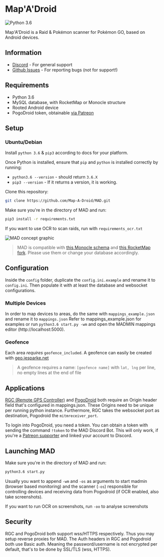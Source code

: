 # Map'A'Droid
![Python 3.6](https://img.shields.io/badge/python-3.6-blue.svg)

Map'A'Droid is a Raid & Pokémon scanner for Pokémon GO, based on Android devices.

## Information
*  [Discord](https://discord.gg/7TT58jU) - For general support
*  [Github Issues](https://github.com/Map-A-Droid/MAD/issues) - For reporting bugs (not for support!)

## Requirements
- Python 3.6
- MySQL database, with RocketMap or Monocle structure
- Rooted Android device
- PogoDroid token, obtainable [via Patreon](https://www.patreon.com/user?u=14159560)

## Setup
### Ubuntu/Debian

Install `python 3.6` & `pip3` according to docs for your platform.  

Once Python is installed, ensure that `pip` and `python` is installed correctly by running:
* `python3.6 --version` - should return `3.6.X`
* `pip3 --version` - If it returns a version, it is working.  

Clone this repository:
```bash
git clone https://github.com/Map-A-Droid/MAD.git
```

Make sure you're in the directory of MAD and run:
```bash
pip3 install -r requirements.txt
```
If you want to use OCR to scan raids, run with `requirements_ocr.txt`  

![MAD concept graphic](https://github.com/Map-A-Droid/MAD/static/concept.jpg)

>MAD is compatible with [this Monocle schema](https://github.com/whitewillem/PMSF/blob/master/cleandb.sql) and [this RocketMap fork](https://github.com/cecpk/OSM-Rocketmap). Please use them or change your database accordingly.

## Configuration
Inside the `config` folder, duplicate the `config.ini.example` and rename it to `config.ini`. Then populate it with at least the database and websocket configurations.

### Multiple Devices
In order to map devices to areas, do the same with `mappings_example.json` and rename it to `mappings.json`
Refer to mappings_example.json for examples or run `python3.6 start.py -wm` and open the MADMIN mappings editor (http://localhost:5000).  

### Geofence
Each area *requires* `geofence_included`. A geofence can easily be created with [geo.jesparke.net](http://geo.jasparke.net/)
> A geofence requires a name:
> `[geofence name]`
> with `lat, lng` per line, no empty lines at the end of file  


## Applications
[RGC (Remote GPS Controller)](https://github.com/Map-A-Droid/MAD/blob/master/APK/RemoteGpsController.apk) and [PogoDroid](https://www.maddev.de/apk/PogoDroid.apk) both require an Origin header field that's configured in mappings.json.
These Origins need to be unique per running python instance.
Furthermore, RGC takes the websocket port as destination, Pogodroid the `mitmreceiver_port`.

To login into PogoDroid, you need a token. You can obtain a token with sending the command `!token` to the MAD Discord Bot. This will only work, if you're a [Patreon supporter](https://www.patreon.com/user?u=14159560) and linked your account to Discord.

## Launching MAD
Make sure you're in the directory of MAD and run:
```bash
python3.6 start.py
```  

Usually you want to append `-wm` and `-os`
as arguments to start madmin (browser based monitoring) and the scanner (`-os`) responsible
for controlling devices and receiving data from Pogodroid (if OCR enabled, also take screenshots).

If you want to run OCR on screenshots, run `-oo` to analyse screenshots

## Security
RGC and PogoDroid both support wss/HTTPS respectively. Thus you may setup
reverse proxies for MAD. The Auth headers in RGC and Pogodroid both use Basic auth.
Meaning the password/username is not encrypted per default, that's to be done by SSL/TLS (wss, HTTPS).
